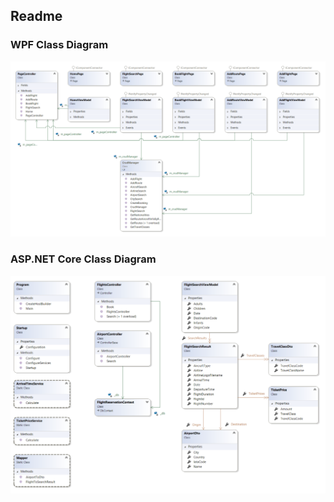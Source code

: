 ## Readme

### WPF Class Diagram

![](/images/wpf_class_diagram.png)

### ASP.NET Core Class Diagram

![](/images/asp_netcore_class_diagram.png)